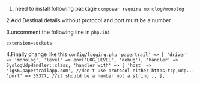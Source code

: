 1. need to install following package 
`composer require monolog/monolog`

2.Add Destinal details without protocol and port must be a number

3.uncomment the following line in `php.ini` 

`extension=sockets`


4.Finally change like this `config/logging.php`
`
'papertrail' => [
            'driver' => 'monolog',
            'level' => env('LOG_LEVEL', 'debug'),
            'handler' => SyslogUdpHandler::class,
            'handler_with' => [
                'host' => 'lgs6.papertrailapp.com', //don't use protocol either https,tcp,udp...
                'port' => 35377, //it should be a number not a string
            ],
        ],
`
